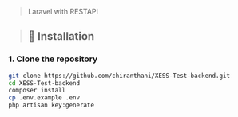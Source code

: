 > Laravel with RESTAPI

> ## 🚀 Installation

### 1. Clone the repository

```bash
git clone https://github.com/chiranthani/XESS-Test-backend.git
cd XESS-Test-backend
composer install
cp .env.example .env
php artisan key:generate
